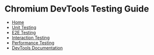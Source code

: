 # Chromium DevTools Testing Guide

[logo]: https://github.com/ChromeDevTools/devtools-logo/raw/master/logos/png/devtools-circle-48.png
[home]: /test/README.md

* [Home][home]
* [Unit Testing](/test/unit/README.md)
* [E2E Testing](/test/e2e/README.md)
* [Interaction Testing](/test/interaction/README.md)
* [Performance Testing](/test/interaction/README.md)
* [DevTools Documentation](/docs/README.md)
